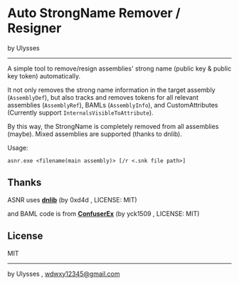# Auto StrongName Remover / Resigner

by Ulysses

---

A simple tool to remove/resign assemblies' strong name (public key & public key token) automatically. 

It not only removes the strong name information in the target assembly (`AssemblyDef`), but also tracks and removes tokens for all relevant assemblies (`AssemblyRef`), BAMLs (`AssemblyInfo`), and CustomAttributes (Currently support `InternalsVisibleToAttribute`). 

By this way, the StrongName is completely removed from all assemblies (maybe). Mixed assemblies are supported (thanks to dnlib).

Usage:

	asnr.exe <filename(main assembly)> [/r <.snk file path>]

## Thanks
ASNR uses [**dnlib**](https://github.com/0xd4d/dnlib) (by 0xd4d , LICENSE: MIT)

and BAML code is from [**ConfuserEx**](https://github.com/yck1509/ConfuserEx) (by yck1509 , LICENSE: MIT)


## License

MIT

---

by Ulysses , wdwxy12345@gmail.com
